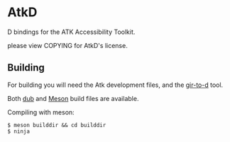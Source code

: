 # AtkD

D bindings for the ATK Accessibility Toolkit.

please view COPYING for AtkD's license.

## Building

For building you will need the Atk development files, and the [gir-to-d](https://github.com/gtkd-developers/gir-to-d) tool.

Both [dub](https://code.dlang.org/) and [Meson](https://mesonbuild.com) build files are available.

Compiling with meson:
```
$ meson builddir && cd builddir
$ ninja
```
